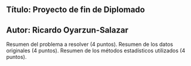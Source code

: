 ## Título: Proyecto de fin de Diplomado 
## Autor: Ricardo Oyarzun-Salazar 
Resumen del problema a resolver (4 puntos).
Resumen de los datos originales (4 puntos).
Resumen de los métodos estadísticos utilizados (4 puntos).
